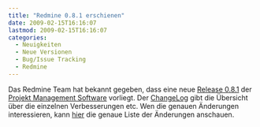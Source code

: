 ```yaml
---
title: "Redmine 0.8.1 erschienen"
date: 2009-02-15T16:16:07
lastmod: 2009-02-15T16:16:07
categories:
  - Neuigkeiten
  - Neue Versionen
  - Bug/Issue Tracking
  - Redmine
---
```

Das Redmine Team hat bekannt gegeben, dass eine neue <a href="http://www.redmine.org/news/show/21">Release 0.8.1</a> der <a href="http://www.redmine.org">Projekt Management Software</a> vorliegt. Der <a href="http://www.redmine.org/wiki/redmine/Changelog">ChangeLog</a> gibt die Übersicht über die einzelnen Verbesserungen etc. Wen die genauen Änderungen interessieren, kann <a href="http://www.redmine.org/versions/show/7">hier</a> die genaue Liste der Änderungen anschauen.
